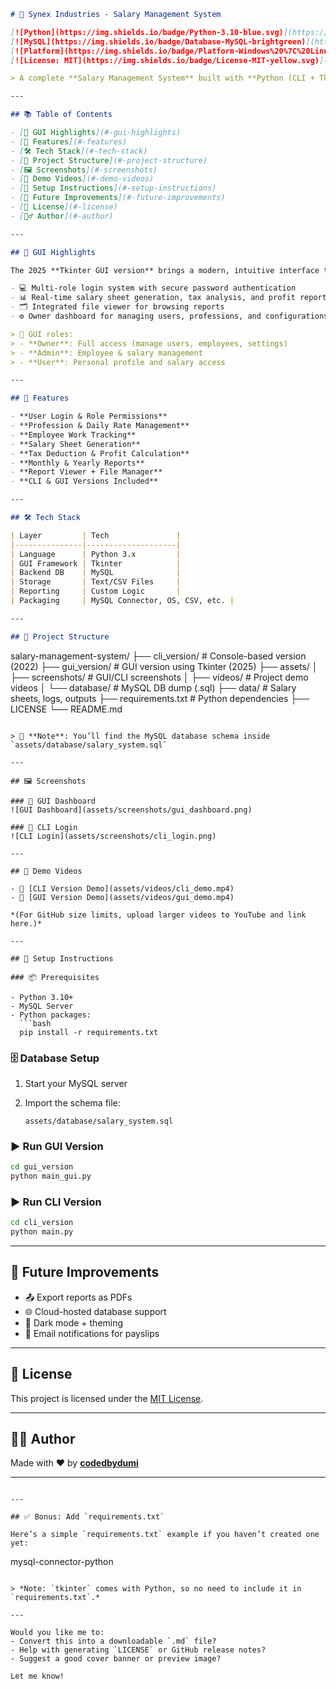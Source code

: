 
```markdown
# 💼 Synex Industries - Salary Management System

[![Python](https://img.shields.io/badge/Python-3.10-blue.svg)](https://www.python.org/)
[![MySQL](https://img.shields.io/badge/Database-MySQL-brightgreen)](https://www.mysql.com/)
[![Platform](https://img.shields.io/badge/Platform-Windows%20%7C%20Linux-lightgrey)]()
[![License: MIT](https://img.shields.io/badge/License-MIT-yellow.svg)](LICENSE)

> A complete **Salary Management System** built with **Python (CLI + Tkinter GUI)** and **MySQL** for professional use at Synex Industries. From secure login and employee handling to tax computation, reporting, and salary analytics — it's all here.

---

## 📚 Table of Contents

- [🌟 GUI Highlights](#-gui-highlights)
- [🚀 Features](#-features)
- [🛠️ Tech Stack](#️-tech-stack)
- [📁 Project Structure](#-project-structure)
- [🖼️ Screenshots](#-screenshots)
- [🎥 Demo Videos](#-demo-videos)
- [🔧 Setup Instructions](#-setup-instructions)
- [📌 Future Improvements](#-future-improvements)
- [📄 License](#-license)
- [🙋‍♂️ Author](#-author)

---

## 🌟 GUI Highlights

The 2025 **Tkinter GUI version** brings a modern, intuitive interface to manage the entire salary process:

- 💻 Multi-role login system with secure password authentication
- 📊 Real-time salary sheet generation, tax analysis, and profit reports
- 🗂️ Integrated file viewer for browsing reports
- ⚙️ Owner dashboard for managing users, professions, and configurations

> 🎯 GUI roles:
> - **Owner**: Full access (manage users, employees, settings)
> - **Admin**: Employee & salary management
> - **User**: Personal profile and salary access

---

## 🚀 Features

- **User Login & Role Permissions**
- **Profession & Daily Rate Management**
- **Employee Work Tracking**
- **Salary Sheet Generation**
- **Tax Deduction & Profit Calculation**
- **Monthly & Yearly Reports**
- **Report Viewer + File Manager**
- **CLI & GUI Versions Included**

---

## 🛠️ Tech Stack

| Layer         | Tech               |
|---------------|--------------------|
| Language      | Python 3.x         |
| GUI Framework | Tkinter            |
| Backend DB    | MySQL              |
| Storage       | Text/CSV Files     |
| Reporting     | Custom Logic       |
| Packaging     | MySQL Connector, OS, CSV, etc. |

---

## 📁 Project Structure

```

salary-management-system/
├── cli\_version/              # Console-based version (2022)
├── gui\_version/              # GUI version using Tkinter (2025)
├── assets/
│   ├── screenshots/          # GUI/CLI screenshots
│   ├── videos/               # Project demo videos
│   └── database/             # MySQL DB dump (.sql)
├── data/                     # Salary sheets, logs, outputs
├── requirements.txt          # Python dependencies
├── LICENSE
└── README.md

````

> 📌 **Note**: You’ll find the MySQL database schema inside `assets/database/salary_system.sql`

---

## 🖼️ Screenshots

### 🔹 GUI Dashboard  
![GUI Dashboard](assets/screenshots/gui_dashboard.png)

### 🔹 CLI Login  
![CLI Login](assets/screenshots/cli_login.png)

---

## 🎥 Demo Videos

- 🔹 [CLI Version Demo](assets/videos/cli_demo.mp4)
- 🔹 [GUI Version Demo](assets/videos/gui_demo.mp4)

*(For GitHub size limits, upload larger videos to YouTube and link here.)*

---

## 🔧 Setup Instructions

### 📦 Prerequisites

- Python 3.10+
- MySQL Server
- Python packages:
  ```bash
  pip install -r requirements.txt
````

### 🗄️ Database Setup

1. Start your MySQL server
2. Import the schema file:

   ```
   assets/database/salary_system.sql
   ```

### ▶️ Run GUI Version

```bash
cd gui_version
python main_gui.py
```

### ▶️ Run CLI Version

```bash
cd cli_version
python main.py
```

---

## 📌 Future Improvements

* 📤 Export reports as PDFs
* 🌐 Cloud-hosted database support
* 🌙 Dark mode + theming
* 📧 Email notifications for payslips

---

## 📄 License

This project is licensed under the [MIT License](LICENSE).

---

## 🙋‍♂️ Author

Made with ❤️ by [**codedbydumi**](https://github.com/codedbydumi)

---

```

---

## ✅ Bonus: Add `requirements.txt`

Here’s a simple `requirements.txt` example if you haven’t created one yet:

```

mysql-connector-python

```

> *Note: `tkinter` comes with Python, so no need to include it in `requirements.txt`.*

---

Would you like me to:
- Convert this into a downloadable `.md` file?
- Help with generating `LICENSE` or GitHub release notes?
- Suggest a good cover banner or preview image?

Let me know!
```

